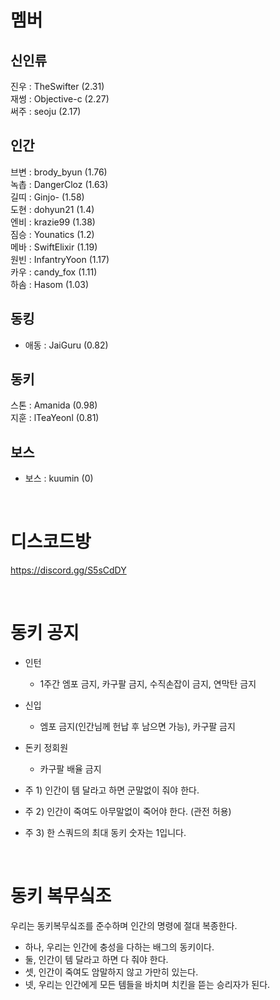 # 멤버
## 신인류
진우 : TheSwifter (2.31)  
재썽 : Objective-c (2.27)  
써주 : seoju (2.17)  

## 인간
브변 : brody_byun (1.76)  
녹촙 : DangerCloz (1.63)  
길띠 : Ginjo- (1.58)  
도현 : dohyun21 (1.4)  
엔비 : krazie99 (1.38)  
짐승 : Younatics (1.2)  
메바 : SwiftElixir (1.19)  
원빈 : InfantryYoon (1.17)  
카우 : candy_fox (1.11)  
하솜 : Hasom (1.03)  

## 동킹
* 애동 : JaiGuru (0.82)  

## 동키
스톤 : Amanida (0.98)  
지훈 : lTeaYeonl (0.81)  

## 보스
* 보스 : kuumin (0)  

<br />

# 디스코드방
https://discord.gg/S5sCdDY

<br />

# 동키 공지
* 인턴
  - 1주간 엠포 금지, 카구팔 금지, 수직손잡이 금지, 연막탄 금지

* 신입
  - 엠포 금지(인간님께 헌납 후 남으면 가능), 카구팔 금지

* 돈키 정회원
  - 카구팔 배율 금지
 
* 주 1) 인간이 템 달라고 하면 군말없이 줘야 한다.
* 주 2) 인간이 죽여도 아무말없이 죽어야 한다. (관전 허용)
* 주 3) 한 스쿼드의 최대 동키 숫자는 1입니다.

<br />

# 동키 복무싴조
우리는 동키복무싴조를 준수하며 인간의 명령에 절대 복종한다.

 - 하나, 우리는 인간에 충성을 다하는 배그의 동키이다.
 - 둘, 인간이 템 달라고 하면 다 줘야 한다.
 - 셋, 인간이 죽여도 암말하지 않고 가만히 있는다.
 - 넷, 우리는 인간에게 모든 템들을 바치며 치킨을 뜯는 승리자가 된다.
